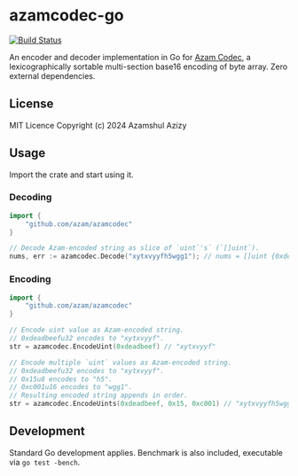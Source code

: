 # azamcodec-go

[![Build Status](https://github.com/azam/azamcodec-go/actions/workflows/build.yml/badge.svg)](https://github.com/azam/azamcodec-go/actions/workflows/build.yml)

An encoder and decoder implementation in Go for [Azam Codec](https://github.com/azam/azamcodec), a lexicographically sortable multi-section base16 encoding of byte array. Zero external dependencies.

## License

MIT Licence
Copyright (c) 2024 Azamshul Azizy

## Usage

Import the crate and start using it.

### Decoding

```go
import {
    "github.com/azam/azamcodec"
}

// Decode Azam-encoded string as slice of `uint`'s` (`[]uint`).
nums, err := azamcodec.Decode("xytxvyyfh5wgg1"); // nums = []uint {0xdeadbeef, 0x15, 0xc001}
```

### Encoding

```go
import {
    "github.com/azam/azamcodec"
}

// Encode uint value as Azam-encoded string.
// 0xdeadbeefu32 encodes to "xytxvyyf".
str = azamcodec.EncodeUint(0xdeadbeef) // "xytxvyyf"

// Encode multiple `uint` values as Azam-encoded string.
// 0xdeadbeefu32 encodes to "xytxvyyf".
// 0x15u8 encodes to "h5".
// 0xc001u16 encodes to "wgg1".
// Resulting encoded string appends in order.
str = azamcodec.EncodeUints(0xdeadbeef, 0x15, 0xc001) // "xytxvyyfh5wgg1"
```

## Development

Standard Go development applies. Benchmark is also included, executable via `go test -bench`.

